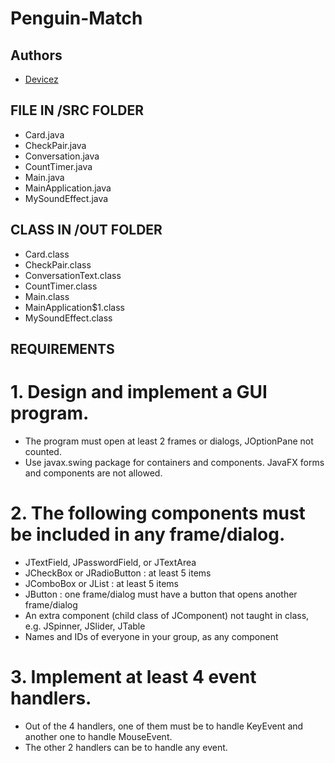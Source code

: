 # Penguin-Match

## Authors
- [Devicez](https://github.com/Devicez)

## FILE IN /SRC FOLDER
- Card.java
- CheckPair.java
- Conversation.java
- CountTimer.java
- Main.java
- MainApplication.java
- MySoundEffect.java

## CLASS IN /OUT FOLDER
- Card.class
- CheckPair.class
- ConversationText.class
- CountTimer.class
- Main.class
- MainApplication$1.class
- MySoundEffect.class

## REQUIREMENTS

# 1. Design and implement a GUI program. 
- The program must open at least 2 frames or dialogs, JOptionPane not counted. 
- Use javax.swing package for containers and components. JavaFX forms and components are not allowed.

# 2. The following components must be included in any frame/dialog.
 - JTextField, JPasswordField, or JTextArea
 - JCheckBox or JRadioButton : at least 5 items
 - JComboBox or JList : at least 5 items
 - JButton : one frame/dialog must have a button that opens another frame/dialog
 - An extra component (child class of JComponent) not taught in class, e.g. JSpinner, JSlider, JTable
 - Names and IDs of everyone in your group, as any component

# 3. Implement at least 4 event handlers.
 - Out of the 4 handlers, one of them must be to handle KeyEvent and another one to handle MouseEvent.
 - The other 2 handlers can be to handle any event.


